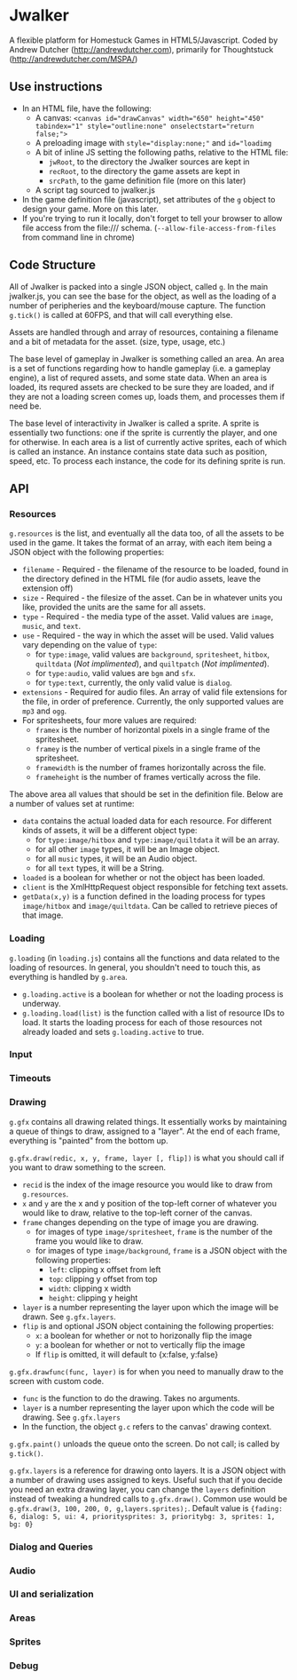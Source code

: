 Jwalker
=======

A flexible platform for Homestuck Games in HTML5/Javascript. Coded by Andrew Dutcher (http://andrewdutcher.com), primarily for Thoughtstuck (http://andrewdutcher.com/MSPA/)

Use instructions
----------------

* In an HTML file, have the following: 
    * A canvas: `<canvas id="drawCanvas" width="650" height="450" tabindex="1" style="outline:none" onselectstart="return false;">`
    * A preloading image with `style="display:none;"` and `id="loadimg`
    * A bit of inline JS setting the following paths, relative to the HTML file:
        * `jwRoot`, to the directory the Jwalker sources are kept in
        * `recRoot`, to the directory the game assets are kept in
        * `srcPath`, to the game definition file (more on this later)
    * A script tag sourced to jwalker.js
* In the game definition file (javascript), set attributes of the `g` object to design your game. More on this later.
* If you're trying to run it locally, don't forget to tell your browser to allow file access from the file:/// schema. (`--allow-file-access-from-files` from command line in chrome)

Code Structure
--------------

All of Jwalker is packed into a single JSON object, called `g`. In the main jwalker.js, you can see the base for the object, as well as the loading of a number of peripheries and the keyboard/mouse capture. The function `g.tick()` is called at 60FPS, and that will call everything else.

Assets are handled through and array of resources, containing a filename and a bit of metadata for the asset. (size, type, usage, etc.)

The base level of gameplay in Jwalker is something called an area. An area is a set of functions regarding how to handle gameplay (i.e. a gameplay engine), a list of requred assets, and some state data. When an area is loaded, its requred assets are checked to be sure they are loaded, and if they are not a loading screen comes up, loads them, and processes them if need be.

The base level of interactivity in Jwalker is called a sprite. A sprite is essentially two functions: one if the sprite is currently the player, and one for otherwise. In each area is a list of currently active sprites, each of which is called an instance. An instance contains state data such as position, speed, etc. To process each instance, the code for its defining sprite is run.

API
---

### Resources

`g.resources` is the list, and eventually all the data too, of all the assets to be used in the game. It takes the format of an array, with each item being a JSON object with the following properties:

* `filename` - Required - the filename of the resource to be loaded, found in the directory defined in the HTML file (for audio assets, leave the extension off)
* `size` - Required - the filesize of the asset. Can be in whatever units you like, provided the units are the same for all assets.
* `type` - Required - the media type of the asset. Valid values are `image`, `music`, and `text`.
* `use` - Required - the way in which the asset will be used. Valid values vary depending on the value of `type`:
    * for `type:image`, valid values are `background`, `spritesheet`, `hitbox`, `quiltdata` (*Not implimented*), and `quiltpatch` (*Not implimented*).
    * for `type:audio`, valid values are `bgm` and `sfx`.
    * for `type:text`, currently, the only valid value is `dialog`.
* `extensions` - Required for audio files. An array of valid file extensions for the file, in order of preference. Currently, the only supported values are `mp3` and `ogg`.
* For spritesheets, four more values are required:
    * `framex` is the number of horizontal pixels in a single frame of the spritesheet.
    * `framey` is the number of vertical pixels in a single frame of the spritesheet.
    * `framewidth` is the number of frames horizontally across the file.
    * `frameheight` is the number of frames vertically across the file.

The above area all values that should be set in the definition file. Below are a number of values set at runtime:

* `data` contains the actual loaded data for each resource. For different kinds of assets, it will be a different object type:
    * for `type:image/hitbox` and `type:image/quiltdata` it will be an array.
    * for all other `image` types, it will be an Image object.
    * for all `music` types, it will be an Audio object.
    * for all `text` types, it will be a String.
* `loaded` is a boolean for whether or not the object has been loaded.
* `client` is the XmlHttpRequest object responsible for fetching text assets.
* `getData(x,y)` is a function defined in the loading process for types `image/hitbox` and `image/quiltdata`. Can be called to retrieve pieces of that image.

### Loading

`g.loading` (in `loading.js`) contains all the functions and data related to the loading of resources. In general, you shouldn't need to touch this, as everything is handled by `g.area`.

* `g.loading.active` is a boolean for whether or not the loading process is underway.
* `g.loading.load(list)` is the function called with a list of resource IDs to load. It starts the loading process for each of those resources not already loaded and sets `g.loading.active` to true.

### Input

### Timeouts

### Drawing

`g.gfx` contains all drawing related things. It essentially works by maintaining a queue of things to draw, assigned to a "layer". At the end of each frame, everything is "painted" from the bottom up.

`g.gfx.draw(redic, x, y, frame, layer [, flip])` is what you should call if you want to draw something to the screen.
* `recid` is the index of the image resource you would like to draw from `g.resources`.
* `x` and `y` are the x and y position of the top-left corner of whatever you would like to draw, relative to the top-left corner of the canvas.
* `frame` changes depending on the type of image you are drawing.
    * for images of type `image/spritesheet`, `frame` is the number of the frame you would like to draw.
    * for images of type `image/background`, `frame` is a JSON object with the following properties:
        * `left`: clipping x offset from left
        * `top`: clipping y offset from top
        * `width`: clipping x width
        * `height`: clipping y height
* `layer` is a number representing the layer upon which the image will be drawn. See `g.gfx.layers`.
* `flip` is and optional JSON object containing the following properties:
    * `x`: a boolean for whether or not to horizonally flip the image
    * `y`: a boolean for whether or not to vertically flip the image
    * If `flip` is omitted, it will default to {x:false, y:false}

`g.gfx.drawfunc(func, layer)` is for when you need to manually draw to the screen with custom code.
* `func` is the function to do the drawing. Takes no arguments.
* `layer` is a number representing the layer upon which the code will be drawing. See `g.gfx.layers`
* In the function, the object `g.c` refers to the canvas' drawing context.

`g.gfx.paint()` unloads the queue onto the screen. Do not call; is called by `g.tick()`.


`g.gfx.layers` is a reference for drawing onto layers. It is a JSON object with a number of drawing uses assigned to keys. Useful such that if you decide you need an extra drawing layer, you can change the `layers` definition instead of tweaking a hundred calls to `g.gfx.draw()`.
Common use would be `g.gfx.draw(3, 100, 200, 0, g,layers.sprites);`.
Default value is `{fading: 6, dialog: 5, ui: 4, prioritysprites: 3, prioritybg: 3, sprites: 1, bg: 0}`

### Dialog and Queries

### Audio

### UI and serialization

### Areas

### Sprites

### Debug
